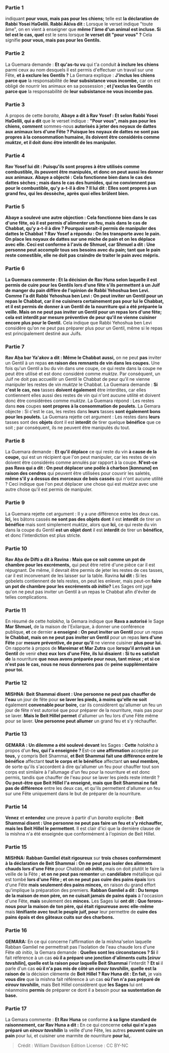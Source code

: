
### Partie 1
indiquant <b>pour vous, mais pas pour les chiens;</b> telle est <b>la déclaration de Rabbi Yosei HaGelili. Rabbi Akiva dit :</b> Lorsque le verset indique "toute âme", on en vient à enseigner que <b>même l'âme d'un animal est incluse. Si tel est le cas, quel</b> est le sens lorsque <b>le verset dit "pour vous" ? </b> Cela signifie <b>pour vous, mais pas pour les Gentils.</b>

### Partie 2
La Guemara demande : <b>Et qu'as-tu vu</b> qui t'a conduit <b>à inclure les chiens</b> parmi ceux au nom desquels il est permis d'effectuer un travail sur une Fête, <b>et à exclure les Gentils ?</b> La Gemara explique : <b>J'inclus les chiens parce que</b> la responsabilité de <b>leur subsistance vous incombe,</b> car on est obligé de nourrir les animaux en sa possession ; <b>et j'exclus les Gentils parce que</b> la responsabilité de <b>leur subsistance ne vous incombe pas</b>. </b>

### Partie 3
A propos de cette <i>baraita</i>, <b>Abaye a dit à Rav Yosef : Et selon Rabbi Yosei HaGelili, qui a dit</b> que le verset indique : <b>"Pour vous", mais pas pour les chiens, comment</b> sommes-nous <b>autorisés à <b>jeter des noyaux de dattes aux animaux lors d'une Fête ?</b> Puisque les noyaux de dattes ne sont pas propres à la consommation humaine, ils doivent être considérés comme <i>muktze</i>, et il doit donc être interdit de les manipuler.

### Partie 4
Rav Yosef lui <b>dit : Puisqu'ils sont propres à être utilisés comme combustible,</b> ils peuvent être manipulés, et donc on peut aussi les donner aux animaux. Abaye a objecté : Cela fonctionne <b>bien dans</b> le cas des dattes <b>sèches</b> ; mais <b>dans</b> le cas des <b>humides,</b> qui ne conviennent pas pour le combustible, <b>qu'y a-t-il à dire ? Il lui dit : Elles sont propres à un grand feu,</b> qui les dessèche, après quoi elles brûlent bien.

### Partie 5
Abaye a soulevé une autre objection : Cela fonctionne <b>bien dans</b> le cas d'une <b>fête,</b> où il est permis d'alimenter un feu, mais <b>dans</b> le cas de <b>Chabbat, qu'y a-t-il à dire ?</b> Pourquoi serait-il permis de manipuler des dattes le Chabbat ? Rav Yosef a répondu : <b>On les transporte avec le pain.</b> On place les noyaux de dattes sur une miche de pain et on les déplace avec elle. Ceci est conforme à l'avis de <b>Shmuel, car Shmuel a dit : Une personne peut accomplir tous ses besoins avec du pain;</b> tant que le pain reste comestible, elle ne doit pas craindre de traiter le pain avec mépris.

### Partie 6
La Guemara commente : <b>Et</b> la décision de Rav Huna selon laquelle il est permis de cuire pour les Gentils lors d'une fête s'ils permettent à un Juif de manger du pain <b>diffère</b> de l'opinion de <b>Rabbi Yehoshua ben Levi. Comme l'a dit Rabbi Yehoshua ben Levi : On peut inviter un Gentil</b> pour un repas <b>le Chabbat,</b> car il ne cuisinera certainement pas pour lui le Chabbat, et il est permis de donner à un Gentil de la nourriture qui a été préparée la veille. <b>Mais on ne peut pas inviter un Gentil</b> pour un repas <b>lors d'une fête;</b> cela est interdit par <b>mesure préventive de peur qu'il</b> ne vienne cuisiner <b>encore plus pour</b> le Gentil.</b> Cela indique que Rabbi Yehoshua ben Levi considère qu'on ne peut pas préparer plus pour un Gentil, même si le repas est principalement destiné aux Juifs.

### Partie 7
<b>Rav Aḥa bar Ya'akov a dit : Même le Chabbat aussi,</b> on ne peut <b>pas</b> inviter un Gentil à un repas <b>en raison des <b>remnants de vin</b> dans les coupes.</b> Une fois qu'un Gentil a bu du vin dans une coupe, ce qui reste dans la coupe ne peut être utilisé et est donc considéré comme <i>muktze</i>. Par conséquent, un Juif ne doit pas accueillir un Gentil le Chabbat de peur qu'il ne vienne manipuler les restes de vin <i>muktze</i> le Chabbat. La Guemara demande : <b>Si c'est le cas, nos</b> tasses <b>doivent également</b> être interdites, car elles contiennent elles aussi des restes de vin qui n'ont aucune utilité et doivent donc être considérées comme <i>muktze</i>. La Guemara répond : Les restes dans <b>nos</b> coupes <b>sont propres à la consommation de poulets.</b> La Gemara objecte : Si c'est le cas, les restes dans <b>leurs</b> tasses <b>sont également bons pour les poulets.</b> La Guemara rejette cet argument : Les restes dans <b>leurs</b> tasses sont des <b>objets</b> dont il est <b>interdit</b> de tirer quelque <b>bénéfice</b> que ce soit ; par conséquent, ils ne peuvent être manipulés du tout.

### Partie 8
La Guemara demande : <b>Et qu'il déplace</b> ce qui reste du vin <b>à cause de la coupe,</b> qui est un récipient que l'on peut manipuler, car les restes de vin doivent être considérés comme annulés par rapport à la coupe. <b>N'est-ce pas Rava qui a dit : On peut déplacer une poêle à charbon [<i>kannuna</i>] en raison des cendres</b> qui peuvent être utilisées pour couvrir les saletés, <b>même s'il y a dessus des morceaux de bois cassés</b> qui n'ont aucune utilité ? Ceci indique que l'on peut déplacer une chose qui est <i>muktze</i> avec une autre chose qu'il est permis de manipuler.

### Partie 9
La Guemara rejette cet argument : Il y a une différence entre les deux cas. <b>Ici,</b> les bâtons cassés <b>ne sont pas des objets dont</b> il est <b>interdit</b> de tirer un <b>bénéfice</b> mais sont simplement <i>muktze</i>, alors que <b>Ici,</b> ce qui reste du vin dans la coupe du Gentil <b>est un objet dont</b> il est <b>interdit</b> de tirer un <b>bénéfice,</b> et donc l'interdiction est plus stricte.

### Partie 10
<b>Rav Aḥa de Difti a dit à Ravina : Mais que ce soit comme un pot de chambre pour les excréments,</b> qui peut être retiré d'une pièce car il est répugnant. De même, il devrait être permis de jeter les restes de ces tasses, car il est inconvenant de les laisser sur la table. Ravina <b>lui dit :</b> Si les gobelets contiennent de tels restes, on peut les enlever, mais peut-on <b>faire un pot de chambre pour les excréments <i>ab initio</i>?</b> Les Sages ont jugé qu'on ne peut pas inviter un Gentil à un repas le Chabbat afin d'éviter de telles complications.

### Partie 11
En résumé de cette <i>halakha</i>, la Gemara indique que <b>Rava a autorisé</b> le Sage <b>Mar Shmuel,</b> de la maison de l'Exilarque, à donner une conférence publique, <b>et</b> ce dernier <b>a enseigné : On peut inviter un Gentil</b> pour un repas <b>le Chabbat, mais on ne peut pas inviter un Gentil</b> pour un repas <b>lors d'une Fête</b> par <b>mesure préventive, de peur qu'il</b> ne vienne cuisiner <b>plus pour lui. </b> On rapporte à propos de <b>Mareimar et Mar Zutra</b> que <b>lorsqu'il arrivait à un Gentil</b> de venir <b>chez eux</b> <b>lors d'une Fête, ils lui disaient : Si tu es satisfait de</b> la nourriture <b>que nous avons préparée pour nous, tant mieux ; et si ce n'est pas le cas, nous ne nous donnerons pas</b> de <b>peine supplémentaire pour toi.</b>

### Partie 12
<strong>MISHNA:</strong> <b>Beit Shammai disent : Une personne ne peut pas chauffer de l'eau</b> un jour de fête pour <b>se laver les pieds, à moins qu'elle ne soit</b> également <b>convenable pour boire,</b> car ils considèrent qu'allumer un feu un jour de fête n'est autorisé que pour préparer de la nourriture, mais pas pour se laver. <b>Mais le Beit Hillel permet</b> d'allumer un feu lors d'une Fête même pour se laver. <b>Une personne peut allumer</b> un grand feu et s'y réchauffer.

### Partie 13
<strong>GEMARA :</strong> <b>Un dilemme a été soulevé devant</b> les Sages : <b>Cette</b> <i>halakha</i> à propos d'un <b>feu, qui l'a enseignée ? </b> Est-ce <b>une affirmation</b> acceptée par <b>tous,</b> y compris Beit Shammai, <b>et Beit Shammai fait une différence entre le bénéfice</b> affectant <b>tout le corps et le bénéfice</b> affectant <b>un seul membre,</b> de sorte qu'ils s'accordent à dire qu'allumer un feu pour chauffer tout son corps est similaire à l'allumage d'un feu pour la nourriture et est donc permis, tandis que chauffer de l'eau pour se laver les pieds reste interdit ? <b>Ou peut-être que Beit Hillel l'a enseigné, mais que Beit Shammai ne fait pas de différence</b> entre les deux cas, et qu'ils permettent d'allumer un feu sur une Fête uniquement dans le but de préparer de la nourriture.

### Partie 14
<b>Venez</b> et <b>entendez</b> une preuve à partir d'un <i>baraita</i> explicite : <b>Beit Shammai disent : Une personne ne peut pas faire un feu et s'y réchauffer, mais les Beit Hillel le permettent</b>. Il est clair d'ici que la dernière clause de la mishna n'a été enseignée que conformément à l'opinion de Beit Hillel.

### Partie 15
<strong>MISHNA:</strong> <b>Rabban Gamliel était rigoureux</b> sur <b>trois choses conformément à la déclaration de Beit Shammai : On ne peut pas isoler des aliments chauds lors d'une Fête</b> pour Chabbat <b><i>ab initio</i>,</b> mais on doit plutôt le faire la veille de la Fête ; <b>et on ne peut pas remonter</b> un <b>candélabre</b> métallique qui est tombé <b>lors d'une Fête ; et on ne peut pas cuire des pains épais</b> lors d'une Fête <b>mais seulement des pains minces,</b> en raison du grand effort qu'implique la préparation des premiers. <b>Rabban Gamliel a dit : Du temps de la maison de mon père, on ne cuisait jamais de pains épais</b> à l'occasion d'une Fête, <b>mais</b> seulement des <b>minces.</b> Les Sages lui <b>ont dit : Que ferons-nous pour la maison de ton père, qui était rigoureuse avec elle-même</b> mais <b>lénifiante avec tout le peuple juif, pour</b> leur permettre de <b>cuire des pains épais et des gâteaux cuits sur des charbons.</b>

### Partie 16
<strong>GEMARA:</strong> En ce qui concerne l'affirmation de la mishna'selon laquelle Rabban Gamliel ne permettrait pas l'isolation de l'eau chaude lors d'une Fête <i>ab initio</i>, la Gemara demande : <b>Quelles sont les circonstances ? Si</b> il fait référence à un cas <b>où il a préparé une jonction d'aliments cuits [<i>eiruv tavshilin</i>], quelle est la raison pour laquelle Beit Shammai</b> l'interdit ? <b>Et si</b> il parle d'un cas <b>où il n'a pas mis de côté un <i>eirouv tavshilin</i>, quelle est la raison de</b> la décision clémente de <b>Beit Hillel ? Rav Huna dit : En fait,</b> je vais <b>vous dire</b> que la mishna fait référence à un cas <b>où l'on n'a pas préparé de <i>eirouv tavshilin</i>,</b> mais Beit Hillel considèrent que <b>les Sages</b> lui ont néanmoins <b>permis</b> de préparer ce dont il a besoin pour <b>sa</b> <b>sustentation de base.</b>

### Partie 17
La Gemara commente : <b>Et Rav Huna</b> se conforme <b>à sa ligne standard de <b>raisonnement</b>, car Rav Huna a dit :</b> En ce qui concerne <b>celui qui n'a pas préparé un <i>eirouv tavshilin</i></b> la veille d'une Fête, les autres <b>peuvent cuire un pain</b> pour lui, et cuisiner une marmite</b> de nourriture <b>pour lui,</b>.

>Crédit : William Davidson Edition
>License : CC BY-NC